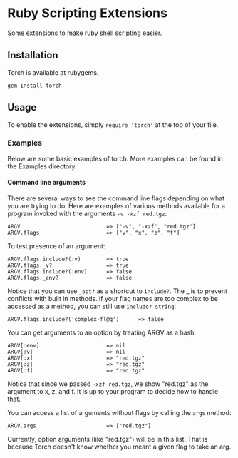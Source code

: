 Ruby Scripting Extensions
=========================

Some extensions to make ruby shell scripting easier.

## Installation

Torch is available at rubygems.

    gem install torch


## Usage

To enable the extensions, simply `require 'torch'` at the top of your file.

### Examples

Below are some basic examples of torch. More examples can be found in the Examples directory.

#### Command line arguments

There are several ways to see the command line flags depending on what you are trying to do. 
Here are examples of various methods available for a program invoked with the arguments `-v -xzf red.tgz`: 

    ARGV                           => ["-v", "-xzf", "red.tgz"]
    ARGV.flags                     => ["v", "x", "z", "f"]

To test presence of an argument:

    ARGV.flags.include?(:v)        => true
    ARGV.flags._v?                 => true
    ARGV.flags.include?(:env)      => false
    ARGV.flags._env?               => false

Notice that you can use `_opt?` as a shortcut to `include?`. The _ is to prevent conflicts with built in methods.
If your flag names are too complex to be accessed as a method, you can still use `include? string`:

    ARGV.flags.include?('complex-fl@g')      => false

You can get arguments to an option by treating ARGV as a hash:

    ARGV[:env]                     => nil
    ARGV[:v]                       => nil
    ARGV[:x]                       => "red.tgz"
    ARGV[:z]                       => "red.tgz"
    ARGV[:f]                       => "red.tgz"

Notice that since we passed `-xzf red.tgz`, we show "red.tgz" as the argument to x, z, and f.
It is up to your program to decide how to handle that.

You can access a list of arguments without flags by calling the `args` method:

    ARGV.args                      => ["red.tgz"]

Currently, option arguments (like "red.tgz") will be in this list. That is because Torch
doesn't know whether you meant a given flag to take an arg.
